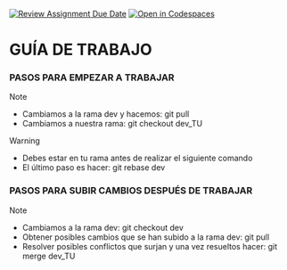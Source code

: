 [![Review Assignment Due Date](https://classroom.github.com/assets/deadline-readme-button-24ddc0f5d75046c5622901739e7c5dd533143b0c8e959d652212380cedb1ea36.svg)](https://classroom.github.com/a/RvxJKA0f)
[![Open in Codespaces](https://classroom.github.com/assets/launch-codespace-7f7980b617ed060a017424585567c406b6ee15c891e84e1186181d67ecf80aa0.svg)](https://classroom.github.com/open-in-codespaces?assignment_repo_id=13264693)

# GUÍA DE TRABAJO

### PASOS PARA EMPEZAR A TRABAJAR

> [!NOTE]
>
> - Cambiamos a la rama dev y hacemos: git pull
> - Cambiamos a nuestra rama: git checkout dev_TU

> [!WARNING]
>
> - Debes estar en tu rama antes de realizar el siguiente comando
> - El último paso es hacer: git rebase dev

### PASOS PARA SUBIR CAMBIOS DESPUÉS DE TRABAJAR

> [!NOTE]
>
> - Cambiamos a la rama dev: git checkout dev
> - Obtener posibles cambios que se han subido a la rama dev: git pull
> - Resolver posibles conflictos que surjan y una vez resueltos hacer: git merge dev_TU
